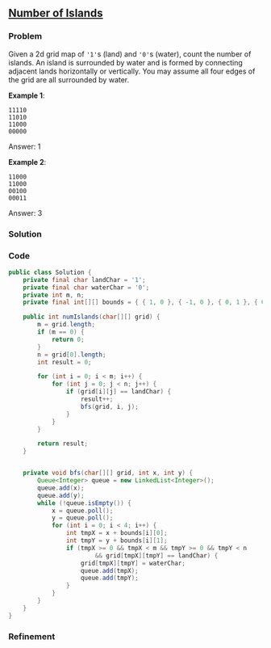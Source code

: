 ## [Number of Islands](https://leetcode.com/problems/number-of-islands/)

### Problem

Given a 2d grid map of `'1'`s (land) and `'0'`s (water), count the number of islands. An island is surrounded by water and is formed by connecting adjacent lands horizontally or vertically. You may assume all four edges of the grid are all surrounded by water.

__Example 1__:
```
11110
11010
11000
00000
```
Answer: 1

__Example 2__:
```
11000
11000
00100
00011
```
Answer: 3

### Solution


### Code

``` Java
public class Solution {
	private final char landChar = '1';
	private final char waterChar = '0';
	private int m, n;
	private final int[][] bounds = { { 1, 0 }, { -1, 0 }, { 0, 1 }, { 0, -1 } };

	public int numIslands(char[][] grid) {
		m = grid.length;
		if (m == 0) {
			return 0;
		}
		n = grid[0].length;
		int result = 0;

		for (int i = 0; i < m; i++) {
			for (int j = 0; j < n; j++) {
				if (grid[i][j] == landChar) {
					result++;
					bfs(grid, i, j);
				}
			}
		}

		return result;
	}


	private void bfs(char[][] grid, int x, int y) {
		Queue<Integer> queue = new LinkedList<Integer>();
		queue.add(x);
		queue.add(y);
		while (!queue.isEmpty()) {
			x = queue.poll();
			y = queue.poll();
			for (int i = 0; i < 4; i++) {
				int tmpX = x + bounds[i][0];
				int tmpY = y + bounds[i][1];
				if (tmpX >= 0 && tmpX < m && tmpY >= 0 && tmpY < n
						&& grid[tmpX][tmpY] == landChar) {
					grid[tmpX][tmpY] = waterChar;
					queue.add(tmpX);
					queue.add(tmpY);
				}
			}
		}
	}
}
```

### Refinement
